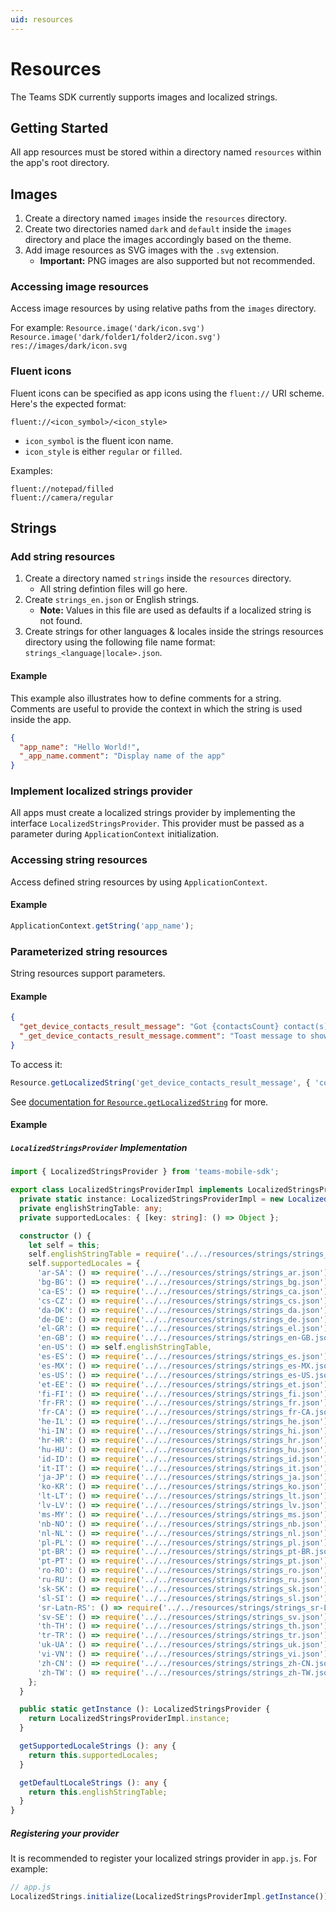 ```yaml
---
uid: resources
---
```

# Resources
The Teams SDK currently supports images and localized strings.

## Getting Started
All app resources must be stored within a directory named `resources` within the app's root directory.

## Images
1. Create a directory named `images` inside the `resources` directory.
2. Create two directories named `dark` and `default` inside the `images` directory and place the images accordingly based on the theme.
2. Add image resources as SVG images with the `.svg` extension.
    * **Important:** PNG images are also supported but not recommended.

### Accessing image resources
Access image resources by using relative paths from the `images` directory.

For example: `Resource.image('dark/icon.svg')` 
             `Resource.image('dark/folder1/folder2/icon.svg')`
             `res://images/dark/icon.svg`

### Fluent icons
Fluent icons can be specified as app icons using the `fluent://` URI scheme.
Here's the expected format:
```text
fluent://<icon_symbol>/<icon_style>
```
- `icon_symbol` is the fluent icon name.
- `icon_style` is either `regular` or `filled`.

Examples:
```
fluent://notepad/filled
fluent://camera/regular
```

## Strings
### Add string resources
1. Create a directory named `strings` inside the `resources` directory.
    * All string defintion files will go here.
2. Create `strings_en.json` or English strings.
    * **Note:** Values in this file are used as defaults if a localized string is not found.
3. Create strings for other languages & locales inside the strings resources directory using the following file name format: `strings_<language|locale>.json`.

#### Example
This example also illustrates how to define comments for a string. Comments are useful to provide the context in which the string is used inside the app.

```json
{
  "app_name": "Hello World!",
  "_app_name.comment": "Display name of the app"
}
```

### Implement localized strings provider
All apps must create a localized strings provider by implementing the interface `LocalizedStringsProvider`. This provider must be passed as a parameter during `ApplicationContext` initialization.

### Accessing string resources
Access defined string resources by using `ApplicationContext`. 

#### Example
```typescript
ApplicationContext.getString('app_name');
```

### Parameterized string resources
String resources support parameters. 

#### Example
```json
{
  "get_device_contacts_result_message": "Got {contactsCount} contact(s).",
  "_get_device_contacts_result_message.comment": "Toast message to show when the request to get device contacts is complete. {contactsCount} is the count of the contacts found on the device.",
}
```

To access it:

```typescript
Resource.getLocalizedString('get_device_contacts_result_message', { 'contactsCount': 0 });
```

See [documentation for `Resource.getLocalizedString`](xref:teams-mobile-sdk.Resource.getLocalizedString) for more.

#### Example

##### `LocalizedStringsProvider` Implementation
```typescript
import { LocalizedStringsProvider } from 'teams-mobile-sdk';

export class LocalizedStringsProviderImpl implements LocalizedStringsProvider {
  private static instance: LocalizedStringsProviderImpl = new LocalizedStringsProviderImpl();
  private englishStringTable: any;
  private supportedLocales: { [key: string]: () => Object };

  constructor () {
    let self = this;
    self.englishStringTable = require('../../resources/strings/strings_en.json') as any;
    self.supportedLocales = {
      'ar-SA': () => require('../../resources/strings/strings_ar.json'),
      'bg-BG': () => require('../../resources/strings/strings_bg.json'),
      'ca-ES': () => require('../../resources/strings/strings_ca.json'),
      'cs-CZ': () => require('../../resources/strings/strings_cs.json'),
      'da-DK': () => require('../../resources/strings/strings_da.json'),
      'de-DE': () => require('../../resources/strings/strings_de.json'),
      'el-GR': () => require('../../resources/strings/strings_el.json'),
      'en-GB': () => require('../../resources/strings/strings_en-GB.json'),
      'en-US': () => self.englishStringTable,
      'es-ES': () => require('../../resources/strings/strings_es.json'),
      'es-MX': () => require('../../resources/strings/strings_es-MX.json'),
      'es-US': () => require('../../resources/strings/strings_es-US.json'),
      'et-EE': () => require('../../resources/strings/strings_et.json'),
      'fi-FI': () => require('../../resources/strings/strings_fi.json'),
      'fr-FR': () => require('../../resources/strings/strings_fr.json'),
      'fr-CA': () => require('../../resources/strings/strings_fr-CA.json'),
      'he-IL': () => require('../../resources/strings/strings_he.json'),
      'hi-IN': () => require('../../resources/strings/strings_hi.json'),
      'hr-HR': () => require('../../resources/strings/strings_hr.json'),
      'hu-HU': () => require('../../resources/strings/strings_hu.json'),
      'id-ID': () => require('../../resources/strings/strings_id.json'),
      'it-IT': () => require('../../resources/strings/strings_it.json'),
      'ja-JP': () => require('../../resources/strings/strings_ja.json'),
      'ko-KR': () => require('../../resources/strings/strings_ko.json'),
      'lt-LT': () => require('../../resources/strings/strings_lt.json'),
      'lv-LV': () => require('../../resources/strings/strings_lv.json'),
      'ms-MY': () => require('../../resources/strings/strings_ms.json'),
      'nb-NO': () => require('../../resources/strings/strings_nb.json'),
      'nl-NL': () => require('../../resources/strings/strings_nl.json'),
      'pl-PL': () => require('../../resources/strings/strings_pl.json'),
      'pt-BR': () => require('../../resources/strings/strings_pt-BR.json'),
      'pt-PT': () => require('../../resources/strings/strings_pt.json'),
      'ro-RO': () => require('../../resources/strings/strings_ro.json'),
      'ru-RU': () => require('../../resources/strings/strings_ru.json'),
      'sk-SK': () => require('../../resources/strings/strings_sk.json'),
      'sl-SI': () => require('../../resources/strings/strings_sl.json'),
      'sr-Latn-RS': () => require('../../resources/strings/strings_sr-Latn.json'),
      'sv-SE': () => require('../../resources/strings/strings_sv.json'),
      'th-TH': () => require('../../resources/strings/strings_th.json'),
      'tr-TR': () => require('../../resources/strings/strings_tr.json'),
      'uk-UA': () => require('../../resources/strings/strings_uk.json'),
      'vi-VN': () => require('../../resources/strings/strings_vi.json'),
      'zh-CN': () => require('../../resources/strings/strings_zh-CN.json'),
      'zh-TW': () => require('../../resources/strings/strings_zh-TW.json')
    };
  }

  public static getInstance (): LocalizedStringsProvider {
    return LocalizedStringsProviderImpl.instance;
  }

  getSupportedLocaleStrings (): any {
    return this.supportedLocales;
  }

  getDefaultLocaleStrings (): any {
    return this.englishStringTable;
  }
}
``` 

##### Registering your provider
It is recommended to register your localized strings provider in `app.js`. For example:
```typescript
// app.js
LocalizedStrings.initialize(LocalizedStringsProviderImpl.getInstance());
```
